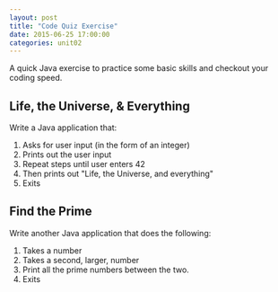 ```yaml
---
layout: post
title: "Code Quiz Exercise"
date: 2015-06-25 17:00:00
categories: unit02
---
```


A quick Java exercise to practice some basic skills and checkout your coding
speed.

## Life, the Universe, & Everything

Write a Java application that:

1. Asks for user input (in the form of an integer)
2. Prints out the user input
3. Repeat steps until user enters 42
4. Then prints out "Life, the Universe, and everything"
5. Exits

## Find the Prime

Write another Java application that does the following:

1. Takes a number
2. Takes a second, larger, number
3. Print all the prime numbers between the two.
4. Exits

